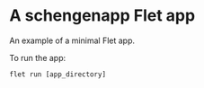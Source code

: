 # A schengenapp Flet app

An example of a minimal Flet app.

To run the app:

```
flet run [app_directory]
```
